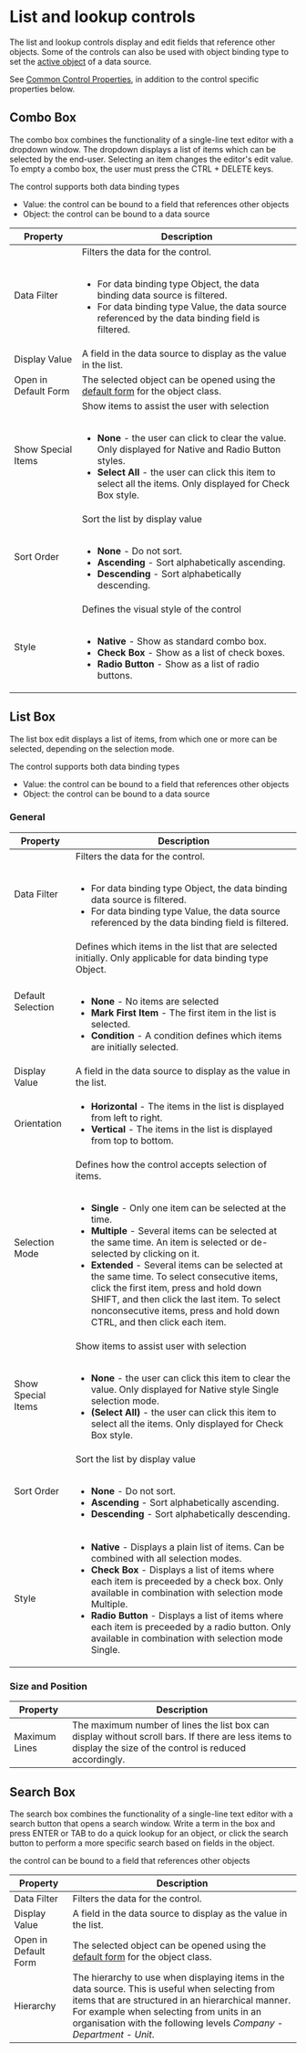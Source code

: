 # List and lookup controls

The list and lookup controls display and edit fields that reference other objects. Some of the controls can also be used with object binding type to set the [active object](../../../../common-concepts/active-object.md) of a data source.

See [Common Control Properties](common-control-properties.md), in addition to the control specific properties below.


## Combo Box

The combo box combines the functionality of a single-line text editor with a dropdown window. The dropdown displays a list of items which can be selected by the end-user. Selecting an item changes the editor's edit value. To empty a combo box, the user must press the CTRL + DELETE keys.

The control supports both data binding types

*   Value: the control can be bound to a field that references other objects
*   Object: the control can be bound to a data source


Property                |  Description
------------------------|------------------------------------------------------------------------
Data Filter             | Filters the data for the control.<br><br><ul><li>For data binding type Object, the data binding data source is filtered.</li><li>For data binding type Value, the data source referenced by the data binding field is filtered.</li></ul>
Display Value           | A field in the data source to display as the value in the list.
Open in Default Form    | The selected object can be opened using the [default form](../../../../object-class/modify-an-object--or-identifier-domain/explore.md) for the object class.
Show Special Items      | Show items to assist the user with selection<br><br><ul><li>**None** - the user can click to clear the value. Only displayed for Native and Radio Button styles.</li><li>**Select All** - the user can click this item to select all the items. Only displayed for Check Box style.</li></ul>
Sort Order              | Sort the list by display value<br><br><ul><li>**None** - Do not sort.</li><li>**Ascending** - Sort alphabetically ascending.</li><li>**Descending** - Sort alphabetically descending.</li></ul>
Style                   | Defines the visual style of the control<br><br><ul><li>**Native** - Show as standard combo box.</li><li>**Check Box** - Show as a list of check boxes.</li><li>**Radio Button** - Show as a list of radio buttons.</li></ul>


## List Box

The list box edit displays a list of items, from which one or more can be selected, depending on the selection mode.

The control supports both data binding types

*   Value: the control can be bound to a field that references other objects
*   Object: the control can be bound to a data source


### General

Property                |  Description
------------------------|------------------------------------------------------------------------
Data Filter             | Filters the data for the control.<br><br><ul><li>For data binding type Object, the data binding data source is filtered.</li><li>For data binding type Value, the data source referenced by the data binding field is filtered.</li></ul>
Default Selection       | Defines which items in the list that are selected initially. Only applicable for data binding type Object.<br><br><ul><li>**None** - No items are selected</li><li>**Mark First Item** - The first item in the list is selected.</li><li>**Condition** - A condition defines which items are initially selected.</li></ul>
Display Value           | A field in the data source to display as the value in the list.
Orientation             | <ul><li>**Horizontal** - The items in the list is displayed from left to right.</li><li>**Vertical** - The items in the list is displayed from top to bottom.</li></ul>
Selection Mode          | Defines how the control accepts selection of items.<br><br><ul><li>**Single** - Only one item can be selected at the time.</li><li>**Multiple** - Several items can be selected at the same time. An item is selected or de-selected by clicking on it.</li><li>**Extended** - Several items can be selected at the same time. To select consecutive items, click the first item, press and hold down SHIFT, and then click the last item. To select nonconsecutive items, press and hold down CTRL, and then click each item.</li></ul>
Show Special Items      | Show items to assist user with selection<br><br><ul><li>**None** - the user can click this item to clear the value. Only displayed for Native style Single selection mode.</li><li>**(Select All)** - the user can click this item to select all the items. Only displayed for Check Box style.</li></ul>
Sort Order              | Sort the list by display value<br><br><ul><li>**None** - Do not sort.</li><li>**Ascending** - Sort alphabetically ascending.</li><li>**Descending** - Sort alphabetically descending.</li></ul>
Style                   | <ul><li>**Native** - Displays a plain list of items. Can be combined with all selection modes.</li><li>**Check Box** - Displays a list of items where each item is preceeded by a check box. Only available in combination with selection mode Multiple.</li><li>**Radio Button** - Displays a list of items where each item is preceeded by a radio button. Only available in combination with selection mode Single.</li></ul>


### Size and Position

Property                |  Description
------------------------|------------------------------------------------------------------------
Maximum Lines           | The maximum number of lines the list box can display without scroll bars. If there are less items to display the size of the control is reduced accordingly.


## Search Box

The search box combines the functionality of a single-line text editor with a search button that opens a search window. Write a term in the box and press ENTER or TAB to do a quick lookup for an object, or click the search button to perform a more specific search based on fields in the object.

the control can be bound to a field that references other objects


Property                |  Description
------------------------|------------------------------------------------------------------------
Data Filter             | Filters the data for the control.
Display Value           | A field in the data source to display as the value in the list.
Open in Default Form    | The selected object can be opened using the [default form](../../../../object-class/modify-an-object--or-identifier-domain/explore.md) for the object class.
Hierarchy               | The hierarchy to use when displaying items in the data source. This is useful when selecting from items that are structured in an hierarchical manner. For example when selecting from units in an organisation with the following levels *Company - Department - Unit*.

